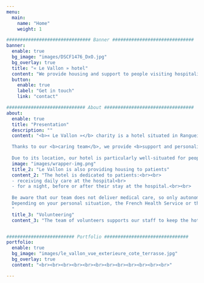 ```yaml
---
menu:
  main:
    name: "Home"
    weight: 1

############################### Banner ##############################
banner:
  enable: true
  bg_image: "images/DSCF1476_DxO.jpg"
  bg_overlay: true
  title: "« Le Vallon » hotel"
  content: "We provide housing and support to people visiting hospitalized relatives and to patients before, during or after their stay at the hospital."
  button:
    enable: true
    label: "Get in touch"
    link: "contact"

############################# About #################################
about:
  enable: true
  title: "Presentation"
  description: ""
  content: "<b>« Le Vallon »</b> charity is a hotel situated in Rangueil hospital and led by two managers, two night watchmen and a team of volunteers. Altogether, they allow the hotel to be open and to welcome people 24/7, all year long.  Le Vallon offers affordable housing to people visiting their relatives who are hospitalized in any health facility in Toulouse.<br><br>

  Thanks to our <b>caring team</b>, we provide <b>support and personalized assistance</b> to our residents in addition to our housing service.<br><br>
  
  Due to its location, our hotel is particularly well-situated for people visiting relatives in Rangueil hospital, Larrey hospital, or the Oncopôle.<br><br><br>"
  image: "images/wrapper-img.png"
  title_2: "Le Vallon is also providing housing to patients"
  content_2: "The hotel is dedicated to patients:<br><br>
  - receiving daily care at the hospital<br>
  - for a night, before or after their stay at the hospital.<br><br>
  
  Be aware that our team does not deliver medical care, so only autonomous patients can be accomodated.<br><br>
  Depending on your personal situation, the French Health Service or the hospital can sometimes pay for the housing bill. Ask for information to your hospital ward.
  "
  title_3: "Volunteering"
  content_3: "The team of volunteers supports our staff to keep the hotel opened 24/7 while keeping affordable housing price. If you want to join us, please visit the \"Help us\" tab."


######################### Portfolio ###############################
portfolio:
  enable: true
  bg_image: "images/le_vallon_vue_exterieure_cote_terrasse.jpg"
  bg_overlay: true
  content: "<br><br><br><br><br><br><br><br><br><br><br><br>"

---
```

